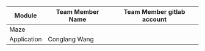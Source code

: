 | Module      | Team Member Name | Team Member gitlab account |
| ----------- | ---------------- | -------------------------- |
| Maze        |                  |                            |
| Application | Conglang Wang    |                            |
